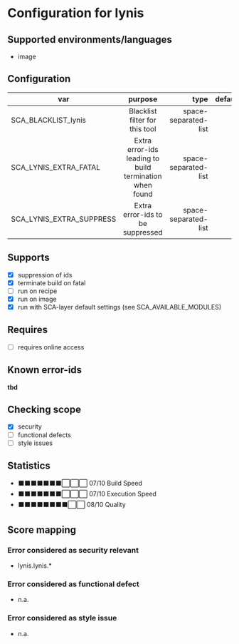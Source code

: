 # Configuration for lynis

## Supported environments/languages

* image

## Configuration

| var | purpose | type | default |
| ------------- |:-------------:| -----:| -----:
| SCA_BLACKLIST_lynis | Blacklist filter for this tool | space-separated-list | ""
| SCA_LYNIS_EXTRA_FATAL | Extra error-ids leading to build termination when found | space-separated-list | "":
| SCA_LYNIS_EXTRA_SUPPRESS | Extra error-ids to be suppressed | space-separated-list | ""

## Supports

- [x] suppression of ids
- [x] terminate build on fatal
- [ ] run on recipe
- [x] run on image
- [x] run with SCA-layer default settings (see SCA_AVAILABLE_MODULES)

## Requires

- [ ] requires online access

## Known error-ids

__tbd__

## Checking scope

- [x] security
- [ ] functional defects
- [ ] style issues

## Statistics

 - ⬛⬛⬛⬛⬛⬛⬛⬜⬜⬜ 07/10 Build Speed
 - ⬛⬛⬛⬛⬛⬛⬛⬜⬜⬜ 07/10 Execution Speed
 - ⬛⬛⬛⬛⬛⬛⬛⬛⬜⬜ 08/10 Quality

## Score mapping

### Error considered as security relevant

* lynis.lynis.*

### Error considered as functional defect

* n.a.

### Error considered as style issue

* n.a.
